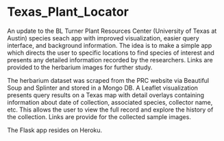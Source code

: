 # Texas_Plant_Locator
An update to the  BL Turner Plant Resources Center (University of Texas at Austin) species seach app with improved visualization, easier query interface, and background information. The idea is to make a simple app which directs the user to specific locations to find species of interest and presents any detailed information recorded by the researchers.  Links are provided to the herbarium images for further study.

The herbarium dataset was scraped from the PRC website via Beautiful Soup and Splinter and stored in a Mongo DB. A Leaflet visualization presents query results on a Texas map with detail overlays containing information about date of collection, associated species, collector name, etc.  This allows the user to view the full record and explore the history of the collection. Links are provide for the collected sample images.

The Flask app resides on Heroku.

